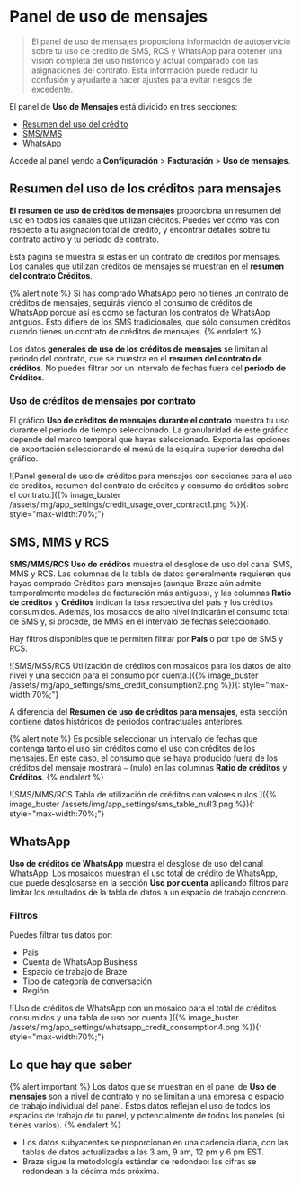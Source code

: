# Panel de uso de mensajes

> El panel de uso de mensajes proporciona información de autoservicio sobre tu uso de crédito de SMS, RCS y WhatsApp para obtener una visión completa del uso histórico y actual comparado con las asignaciones del contrato. Esta información puede reducir tu confusión y ayudarte a hacer ajustes para evitar riesgos de excedente.

El panel de **Uso de Mensajes** está dividido en tres secciones:
- [Resumen del uso del crédito](#credit-usage-overview)
- [SMS/MMS](#smsmms) 
- [WhatsApp](#whatsapp)

Accede al panel yendo a **Configuración** > **Facturación** > **Uso de mensajes**.

## Resumen del uso de los créditos para mensajes

**El resumen de uso de créditos de mensajes** proporciona un resumen del uso en todos los canales que utilizan créditos. Puedes ver cómo vas con respecto a tu asignación total de crédito, y encontrar detalles sobre tu contrato activo y tu periodo de contrato.

Esta página se muestra si estás en un contrato de créditos por mensajes. Los canales que utilizan créditos de mensajes se muestran en el **resumen del contrato Créditos**.

{% alert note %}
Si has comprado WhatsApp pero no tienes un contrato de créditos de mensajes, seguirás viendo el consumo de créditos de WhatsApp porque así es como se facturan los contratos de WhatsApp antiguos. Esto difiere de los SMS tradicionales, que sólo consumen créditos cuando tienes un contrato de créditos de mensajes.
{% endalert %}

Los datos **generales de uso de los créditos de mensajes** se limitan al periodo del contrato, que se muestra en el **resumen del contrato de créditos**. No puedes filtrar por un intervalo de fechas fuera del **periodo de Créditos**.

### Uso de créditos de mensajes por contrato

El gráfico **Uso de créditos de mensajes durante el contrato** muestra tu uso durante el periodo de tiempo seleccionado. La granularidad de este gráfico depende del marco temporal que hayas seleccionado. Exporta las opciones de exportación seleccionando el menú de la esquina superior derecha del gráfico.

![Panel general de uso de créditos para mensajes con secciones para el uso de créditos, resumen del contrato de créditos y consumo de créditos sobre el contrato.]({% image_buster /assets/img/app_settings/credit_usage_over_contract1.png %}){: style="max-width:70%;"}

## SMS, MMS y RCS

**SMS/MMS/RCS Uso de créditos** muestra el desglose de uso del canal SMS, MMS y RCS. Las columnas de la tabla de datos generalmente requieren que hayas comprado Créditos para mensajes (aunque Braze aún admite temporalmente modelos de facturación más antiguos), y las columnas **Ratio de créditos** y **Créditos** indican la tasa respectiva del país y los créditos consumidos. Además, los mosaicos de alto nivel indicarán el consumo total de SMS y, si procede, de MMS en el intervalo de fechas seleccionado.

Hay filtros disponibles que te permiten filtrar por **País** o por tipo de SMS y RCS.

![SMS/MSS/RCS Utilización de créditos con mosaicos para los datos de alto nivel y una sección para el consumo por cuenta.]({% image_buster /assets/img/app_settings/sms_credit_consumption2.png %}){: style="max-width:70%;"}

A diferencia del **Resumen de uso de créditos para mensajes**, esta sección contiene datos históricos de periodos contractuales anteriores. 

{% alert note %}
Es posible seleccionar un intervalo de fechas que contenga tanto el uso sin créditos como el uso con créditos de los mensajes. En este caso, el consumo que se haya producido fuera de los créditos del mensaje mostrará `—` (nulo) en las columnas **Ratio de créditos** y **Créditos**.
{% endalert %}

![SMS/MMS/RCS Tabla de utilización de créditos con valores nulos.]({% image_buster /assets/img/app_settings/sms_table_null3.png %}){: style="max-width:70%;"}

## WhatsApp

**Uso de créditos de WhatsApp** muestra el desglose de uso del canal WhatsApp. Los mosaicos muestran el uso total de crédito de WhatsApp, que puede desglosarse en la sección **Uso por cuenta** aplicando filtros para limitar los resultados de la tabla de datos a un espacio de trabajo concreto.

### Filtros

Puedes filtrar tus datos por:
- País
- Cuenta de WhatsApp Business
- Espacio de trabajo de Braze
- Tipo de categoría de conversación
- Región

![Uso de créditos de WhatsApp con un mosaico para el total de créditos consumidos y una tabla de uso por cuenta.]({% image_buster /assets/img/app_settings/whatsapp_credit_consumption4.png %}){: style="max-width:70%;"}

## Lo que hay que saber

{% alert important %}
Los datos que se muestran en el panel de **Uso de mensajes** son a nivel de contrato y no se limitan a una empresa o espacio de trabajo individual del panel. Estos datos reflejan el uso de todos los espacios de trabajo de tu panel, y potencialmente de todos los paneles (si tienes varios).
{% endalert %}

- Los datos subyacentes se proporcionan en una cadencia diaria, con las tablas de datos actualizadas a las 3 am, 9 am, 12 pm y 6 pm EST. 
- Braze sigue la metodología estándar de redondeo: las cifras se redondean a la décima más próxima.

